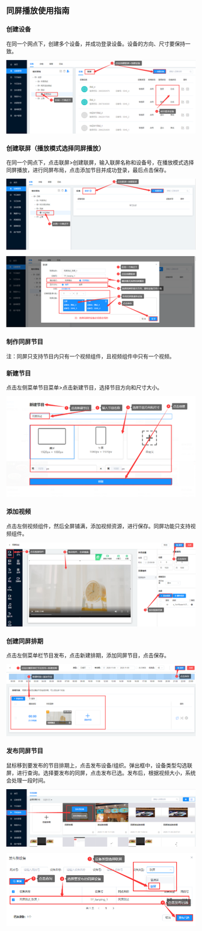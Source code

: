 ## 同屏播放使用指南

### 创建设备
在同一个网点下，创建多个设备，并成功登录设备。设备的方向、尺寸要保持一致。

![avatar](../images/wall/7.png)

### 创建联屏（播放模式选择同屏播放）
在同一个网点下，点击联屏>创建联屏，输入联屏名称和设备号，在播放模式选择同屏播放，进行同屏布局，点击添加节目并成功登录，最后点击保存。

![avatar](../images/wall/8.png)

![avatar](../images/wall/9.png)

### 制作同屏节目
注：同屏只支持节目内只有一个视频组件，且视频组件中只有一个视频。
### 新建节目
点击左侧菜单节目菜单>点击新建节目，选择节目方向和尺寸大小。

![avatar](../images/wall/10.png)

### 添加视频
点击左侧视频组件，然后全屏铺满，添加视频资源，进行保存。同屏功能只支持视频组件。

![avatar](../images/wall/11.png)

### 创建同屏排期
点击左侧菜单栏节目发布，点击新建排期，添加同屏节目，点击保存。

![avatar](../images/wall/12.png)

### 发布同屏节目
鼠标移到要发布的节目排期上，点击发布设备/组织。弹出框中，设备类型勾选联屏，进行查询。选择要发布的同屏，点击发布已选。发布后，根据视频大小，系统会处理一段时间。

![avatar](../images/wall/13.png)

![avatar](../images/wall/14.png)
